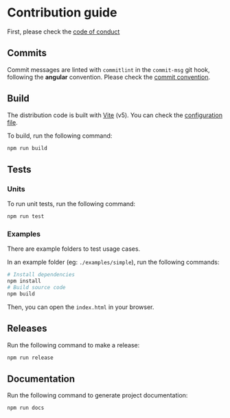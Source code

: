 # Contribution guide

First, please check the [code of conduct](./CODE_OF_CONDUCT.md)

## Commits

Commit messages are linted with `commitlint` in the `commit-msg` git hook, following the **angular** convention. Please check the [commit convention](./COMMIT_CONVENTION.md).

## Build

The distribution code is built with [Vite](https://v5.vite.dev/guide/) (v5). You can check the [configuration file](./vite.config.ts).

To build, run the following command:

```sh
npm run build
```

## Tests

### Units

To run unit tests, run the following command:

```sh
npm run test
```

### Examples

There are example folders to test usage cases.

In an example folder (eg: `./examples/simple`), run the following commands:

```sh
# Install dependencies
npm install
# Build source code
npm build
```

Then, you can open the `index.html` in your browser.

## Releases

Run the following command to make a release:

```sh
npm run release
```

## Documentation

Run the following command to generate project documentation:

```sh
npm run docs
```
